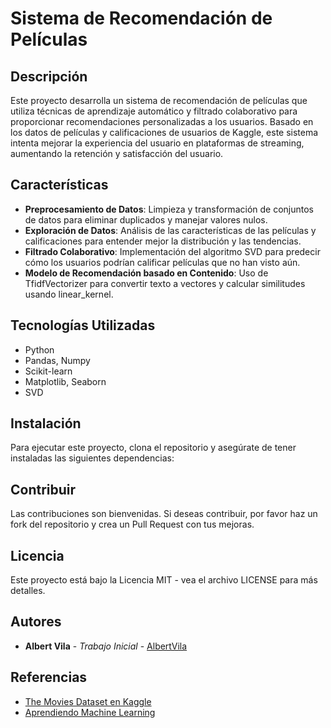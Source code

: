 # Sistema de Recomendación de Películas

## Descripción
Este proyecto desarrolla un sistema de recomendación de películas que utiliza técnicas de aprendizaje automático y filtrado colaborativo para proporcionar recomendaciones personalizadas a los usuarios. Basado en los datos de películas y calificaciones de usuarios de Kaggle, este sistema intenta mejorar la experiencia del usuario en plataformas de streaming, aumentando la retención y satisfacción del usuario.

## Características
- **Preprocesamiento de Datos**: Limpieza y transformación de conjuntos de datos para eliminar duplicados y manejar valores nulos.
- **Exploración de Datos**: Análisis de las características de las películas y calificaciones para entender mejor la distribución y las tendencias.
- **Filtrado Colaborativo**: Implementación del algoritmo SVD para predecir cómo los usuarios podrían calificar películas que no han visto aún.
- **Modelo de Recomendación basado en Contenido**: Uso de TfidfVectorizer para convertir texto a vectores y calcular similitudes usando linear_kernel.

## Tecnologías Utilizadas
- Python
- Pandas, Numpy
- Scikit-learn
- Matplotlib, Seaborn
- SVD

## Instalación
Para ejecutar este proyecto, clona el repositorio y asegúrate de tener instaladas las siguientes dependencias:

## Contribuir
Las contribuciones son bienvenidas. Si deseas contribuir, por favor haz un fork del repositorio y crea un Pull Request con tus mejoras.

## Licencia
Este proyecto está bajo la Licencia MIT - vea el archivo LICENSE para más detalles.

## Autores
- **Albert Vila** - *Trabajo Inicial* - [AlbertVila](https://github.com/albertvila78)

## Referencias
- [The Movies Dataset en Kaggle](https://www.kaggle.com/datasets/rounakbanik/the-movies-dataset)
- [Aprendiendo Machine Learning](https://www.aprendemachinelearning.com/sistemas-de-recomendacion/)

